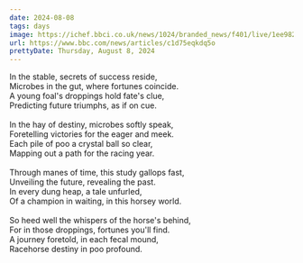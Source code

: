 ```yaml
---
date: 2024-08-08
tags: days
image: https://ichef.bbci.co.uk/news/1024/branded_news/f401/live/1ee982b0-554c-11ef-aebc-6de4d31bf5cd.jpg
url: https://www.bbc.com/news/articles/c1d75eqkdq5o
prettyDate: Thursday, August 8, 2024
---
```

In the stable, secrets of success reside,<br>Microbes in the gut, where fortunes coincide.<br>A young foal's droppings hold fate's clue,<br>Predicting future triumphs, as if on cue.<br><br>In the hay of destiny, microbes softly speak,<br>Foretelling victories for the eager and meek.<br>Each pile of poo a crystal ball so clear,<br>Mapping out a path for the racing year.<br><br>Through manes of time, this study gallops fast,<br>Unveiling the future, revealing the past.<br>In every dung heap, a tale unfurled,<br>Of a champion in waiting, in this horsey world.<br><br>So heed well the whispers of the horse's behind,<br>For in those droppings, fortunes you'll find.<br>A journey foretold, in each fecal mound,<br>Racehorse destiny in poo profound.
